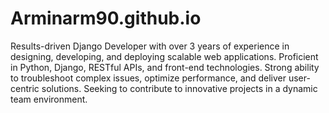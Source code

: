 # Arminarm90.github.io
Results-driven Django Developer with over 3 years of experience in designing, developing, and deploying scalable web applications. Proficient in Python, Django, RESTful APIs, and front-end technologies. Strong ability to troubleshoot complex issues, optimize performance, and deliver user-centric solutions. Seeking to contribute to innovative projects in a dynamic team environment.
